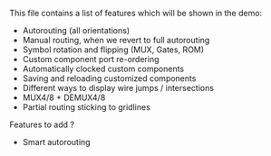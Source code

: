 This file contains a list of features which will be shown in the demo:
- Autorouting (all orientations)
- Manual routing, when we revert to full autorouting
- Symbol rotation and flipping (MUX, Gates, ROM)
- Custom component port re-ordering
- Automatically clocked custom components
- Saving and reloading customized components
- Different ways to display wire jumps / intersections
- MUX4/8 + DEMUX4/8
- Partial routing sticking to gridlines

Features to add ?
- Smart autorouting
